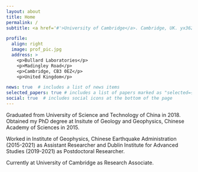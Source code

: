 ```yaml
---
layout: about
title: Home
permalink: /
subtitle: <a href='#'>University of Cambridge</a>. Cambridge, UK. yx362@cam.ac.uk. 

profile:
  align: right
  image: prof_pic.jpg
  address: >
    <p>Bullard Laboratories</p>
    <p>Madingley Road</p>
    <p>Cambridge, CB3 0EZ</p>
    <p>United Kingdom</p>

news: true  # includes a list of news items
selected_papers: true # includes a list of papers marked as "selected={true}"
social: true  # includes social icons at the bottom of the page
---
```


Graduated from University of Science and Technology of China in 2018. Obtained my PhD degree at Insitute of Geology and Geophysics, Chinese Academy of Sciences in 2015.

Worked in Institute of Geophysics, Chinese Earthquake Administration (2015-2021) as Assistant Researcher and Dublin Institute for Advanced Studies (2019-2021) as Postdoctoral Researcher.

Currently at University of Cambridge as Research Associate.
